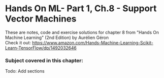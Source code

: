 # Hands On ML- Part 1, Ch.8 - Support Vector Machines

These are notes, code and exercise solutions for chapter 8 from "Hands On Machine Learning" (2nd Edition) by Aurélien Géron
<br>
Check it out: https://www.amazon.com/Hands-Machine-Learning-Scikit-Learn-TensorFlow/dp/1492032646

<h3>Subject covered in this chapter:</h3>
Todo: Add sections
